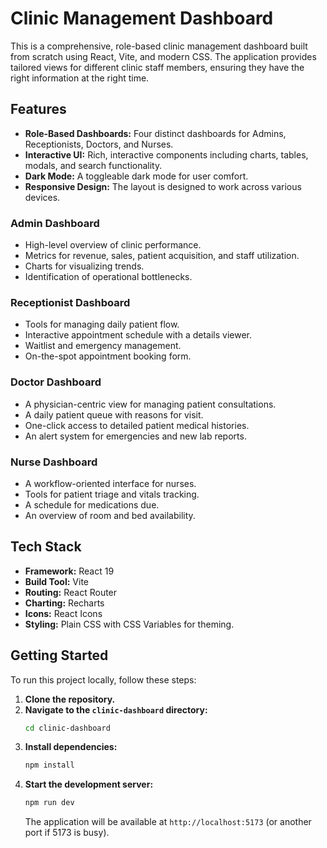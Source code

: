 # Clinic Management Dashboard

This is a comprehensive, role-based clinic management dashboard built from scratch using React, Vite, and modern CSS. The application provides tailored views for different clinic staff members, ensuring they have the right information at the right time.

## Features

-   **Role-Based Dashboards:** Four distinct dashboards for Admins, Receptionists, Doctors, and Nurses.
-   **Interactive UI:** Rich, interactive components including charts, tables, modals, and search functionality.
-   **Dark Mode:** A toggleable dark mode for user comfort.
-   **Responsive Design:** The layout is designed to work across various devices.

### Admin Dashboard
-   High-level overview of clinic performance.
-   Metrics for revenue, sales, patient acquisition, and staff utilization.
-   Charts for visualizing trends.
-   Identification of operational bottlenecks.

### Receptionist Dashboard
-   Tools for managing daily patient flow.
-   Interactive appointment schedule with a details viewer.
-   Waitlist and emergency management.
-   On-the-spot appointment booking form.

### Doctor Dashboard
-   A physician-centric view for managing patient consultations.
-   A daily patient queue with reasons for visit.
-   One-click access to detailed patient medical histories.
-   An alert system for emergencies and new lab reports.

### Nurse Dashboard
-   A workflow-oriented interface for nurses.
-   Tools for patient triage and vitals tracking.
-   A schedule for medications due.
-   An overview of room and bed availability.

## Tech Stack

-   **Framework:** React 19
-   **Build Tool:** Vite
-   **Routing:** React Router
-   **Charting:** Recharts
-   **Icons:** React Icons
-   **Styling:** Plain CSS with CSS Variables for theming.

## Getting Started

To run this project locally, follow these steps:

1.  **Clone the repository.**
2.  **Navigate to the `clinic-dashboard` directory:**
    ```sh
    cd clinic-dashboard
    ```
3.  **Install dependencies:**
    ```sh
    npm install
    ```
4.  **Start the development server:**
    ```sh
    npm run dev
    ```
    The application will be available at `http://localhost:5173` (or another port if 5173 is busy).
